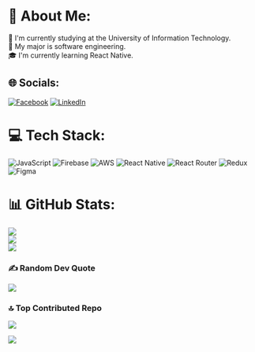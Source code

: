 # 💫 About Me:
🏫 I'm currently studying at the University of Information Technology.<br>📖 My major is software engineering.<br>🎓 I'm currently learning React Native.


## 🌐 Socials:
[![Facebook](https://img.shields.io/badge/Facebook-%231877F2.svg?logo=Facebook&logoColor=white)](https://facebook.com/https://www.facebook.com/profile.php?id=100011368203509) [![LinkedIn](https://img.shields.io/badge/LinkedIn-%230077B5.svg?logo=linkedin&logoColor=white)](https://linkedin.com/in/https://www.linkedin.com/in/khang-%C4%91o%C3%A0n-373898264/) 

# 💻 Tech Stack:
![JavaScript](https://img.shields.io/badge/javascript-%23323330.svg?style=for-the-badge&logo=javascript&logoColor=%23F7DF1E) ![Firebase](https://img.shields.io/badge/firebase-%23039BE5.svg?style=for-the-badge&logo=firebase) ![AWS](https://img.shields.io/badge/AWS-%23FF9900.svg?style=for-the-badge&logo=amazon-aws&logoColor=white) ![React Native](https://img.shields.io/badge/react_native-%2320232a.svg?style=for-the-badge&logo=react&logoColor=%2361DAFB) ![React Router](https://img.shields.io/badge/React_Router-CA4245?style=for-the-badge&logo=react-router&logoColor=white) ![Redux](https://img.shields.io/badge/redux-%23593d88.svg?style=for-the-badge&logo=redux&logoColor=white) 	![Figma](https://img.shields.io/badge/figma-%23F24E1E.svg?style=for-the-badge&logo=figma&logoColor=white)
# 📊 GitHub Stats:
![](https://github-readme-stats.vercel.app/api?username=tankhang1&theme=dark&hide_border=false&include_all_commits=false&count_private=false)<br/>
![](https://github-readme-streak-stats.herokuapp.com/?user=tankhang1&theme=dark&hide_border=false)<br/>
![](https://github-readme-stats.vercel.app/api/top-langs/?username=tankhang1&theme=dark&hide_border=false&include_all_commits=false&count_private=false&layout=compact)

### ✍️ Random Dev Quote
![](https://quotes-github-readme.vercel.app/api?type=horizontal&theme=radical)

### 🔝 Top Contributed Repo
![](https://github-contributor-stats.vercel.app/api?username=tankhang1&limit=5&theme=gruvbox&combine_all_yearly_contributions=true)


[![](https://visitcount.itsvg.in/api?id=tankhang1&icon=0&color=0)](https://visitcount.itsvg.in)

<!-- Proudly created with GPRM ( https://gprm.itsvg.in ) -->
